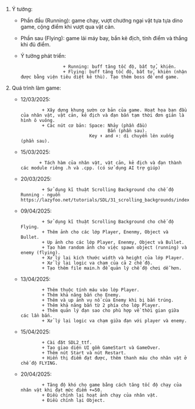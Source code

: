 1. Ý tưởng:
   - Phần đầu (Running): game chạy, vượt chướng ngại vật tựa tựa dino game, cộng điểm khi vượt qua vật cản.
   - Phần sau (Flying): game lái máy bay, bắn kẻ địch, tính điểm và thắng khi đủ điểm.

   - Ý tưởng phát triển:
   
                         + Running: buff tăng tốc độ, bất tử, khiên.
                         + Flying: buff tăng tốc độ, bất tử, khiên (nhận được bằng viện tiêu diệt kẻ thù). Tạo thêm boss để end game.
   

2. Quá trình làm game:
   - 12/03/2025:
   
                 + Xây dựng khung sườn cơ bản của game. Hoạt họa ban đầu của nhân vật, vật cản, kẻ địch và đạn bắn tạm thời đơn giản là hình ô vuông.
                 + Các nút cơ bản: Space: Nhảy (phần đầu)
                                          Bắn (phần sau).
                                   Key ⬆️ and ⬇️: di chuyển lên xuống (phần sau).
   - 15/03/2025:
   
                + Tách hàm của nhân vật, vật cản, kẻ địch và đạn thành các module riêng .h và .cpp. (có sử dụng AI trợ giúp)
   - 20/03/2025:
   
                 + Sử dụng kĩ thuật Scrolling Background cho chế độ Running - nguồn https://lazyfoo.net/tutorials/SDL/31_scrolling_backgrounds/index.php.
   
   - 09/04/2025:
   
                 + Sử dụng kĩ thuật Scrolling Background cho chế độ Flying.
                 + Thêm ảnh cho các lớp Player, Enenmy, Object và Bullet.
                 + Up ảnh cho các lớp Player, Enenmy, Object và Bullet.
                 + Tạo hàm random ảnh cho việc spawn object (running) và enemy (flying).
                 + Xử lý lại kích thước width và height của lớp Player.
                 + Xử lý lại logic va chạm của cả 2 chế độ.
                 + Tạo thêm file main.h để quản lý chế độ chơi dễ hơn.
   - 13/04/2025:
     
                 + Thêm thuộc tính máu vào lớp Player.
                 + Thêm khả năng bắn cho Enemy.
                 + Thêm và up ảnh vụ nổ của Enemy khi bị bắn trúng.
                 + Thêm khả năng bắn từ 2 phía cho lớp Player.
                 + Thêm quản lý đạn sao cho phù hợp về thời gian giữa các lần bắn.
                 + Xử lý lại logic va chạm giữa đạn với player và enemy.
   - 15/04/2025:
   
                 + Cài đặt SDL2_ttf.
                 + Tạo giao diện UI gồm GameStart và GameOver.
                 + Thêm nút Start và nút Restart.
                 + Hiển thị điểm đạt được, thêm thanh máu cho nhân vật ở chế độ FLYING.
   - 20/04/2025:
   
                 + Tăng độ khó cho game bằng cách tăng tốc độ chạy của nhân vật khi đạt mức điểm +=50.
                 + Điều chỉnh lại hoạt ảnh chạy của nhân vật.
                 + Điều chỉnh lại Object.
              
     
     
   
